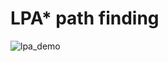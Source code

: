 # LPA* path finding 

![lpa_demo](https://github.com/hanmmmmm/robotic-path-planning/blob/main/Lifelong-Planning-A*/lpa_demo.gif)

